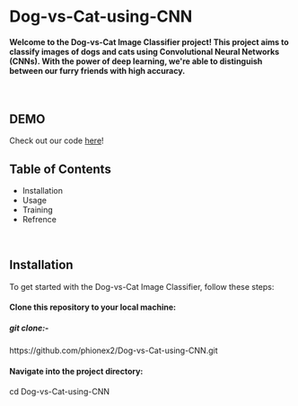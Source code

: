 # Dog-vs-Cat-using-CNN
<p><h4>Welcome to the Dog-vs-Cat Image Classifier project! This project aims to classify images of dogs and cats using Convolutional Neural Networks (CNNs). With the power of deep learning, we're able to distinguish between our furry friends with high accuracy.</h4></p>
<br>

<div>
<h2>DEMO</h2>
  
Check out our code [here](cat_vs_dog(CNN).ipynb)!
</div>

<div>
  <h2>Table of Contents</h2>
<ul>
  <li>Installation</li>
  <li>Usage</li>
  <li>Training</li>
  <li>Refrence</li>
</ul>
</div>

<br>

<div>
<h2>Installation</h2>
<p>To get started with the Dog-vs-Cat Image Classifier, follow these steps:</p>

<h4>Clone this repository to your local machine:</h4>
<h5>git clone:-</h5> https://github.com/phionex2/Dog-vs-Cat-using-CNN.git
<br>

<h4>Navigate into the project directory:</h4>
cd Dog-vs-Cat-using-CNN
  
</div>
